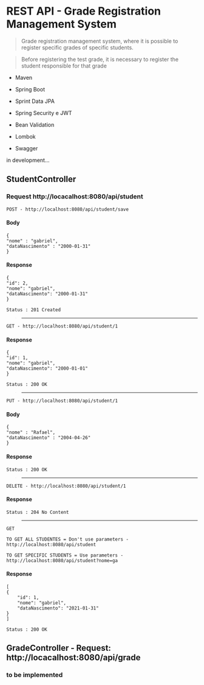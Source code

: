 # REST API - Grade Registration Management System
> Grade registration management system, where it is possible to register specific grades of specific students.

> Before registering the test grade, it is necessary to register the student responsible for that grade

- Maven

- Spring Boot

- Sprint Data JPA

- Spring Security e JWT

- Bean Validation

- Lombok

- Swagger

in development...


## StudentController

### Request http://locacalhost:8080/api/student

`POST - http://localhost:8080/api/student/save`
#### Body

    {
    "nome" : "gabriel",
    "dataNascimento" : "2000-01-31"
    }

#### Response

    {
    "id": 2,
    "nome": "gabriel",
    "dataNascimento": "2000-01-31"
    }

    Status : 201 Created
    
>---------------------------------------------

`GET - http://localhost:8080/api/student/1`
#### Response

    {
    "id": 1,
    "nome": "gabriel",
    "dataNascimento": "2000-01-01"
    }

    Status : 200 OK
    
>---------------------------------------------

`PUT - http://localhost:8080/api/student/1`
#### Body

    {
    "nome" : "Rafael",
    "dataNascimento" : "2004-04-26"
    }

#### Response
    
    Status : 200 OK
    
>---------------------------------------------

`DELETE - http://localhost:8080/api/student/1`

#### Response
    
    Status : 204 No Content
    
>---------------------------------------------

`GET`

`TO GET ALL STUDENTES = Don't use parameters - http://localhost:8080/api/student`

`TO GET SPECIFIC STUDENTS = Use parameters - http://localhost:8080/api/student?nome=ga`

#### Response

    [
    {
        "id": 1,
        "nome": "gabriel",
        "dataNascimento": "2021-01-31"
    }
    ]

    Status : 200 OK
    
## GradeController - Request: http://locacalhost:8080/api/grade

### to be implemented
